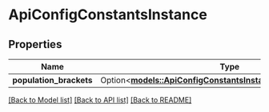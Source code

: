 # ApiConfigConstantsInstance

## Properties

Name | Type | Description | Notes
------------ | ------------- | ------------- | -------------
**population_brackets** | Option<[**models::ApiConfigConstantsInstancePopulationBrackets**](APIConfigConstants_INSTANCE_POPULATION_BRACKETS.md)> |  | [optional]

[[Back to Model list]](../README.md#documentation-for-models) [[Back to API list]](../README.md#documentation-for-api-endpoints) [[Back to README]](../README.md)


